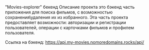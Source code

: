 "Movies-explorer" бекенд
Описание проекта
это бэкенд часть приложения для поиска фильмов, с возможностью сохранения\удаления их из избранного. Эта часть проекта предоставляет возможности: авторизации и регистрации пользователей, операции с карточками фильмов и профилем пользователя.

Ссылка на бэкенд: https://api.my-movies.nomoredomains.rocks/api/
